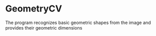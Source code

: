 # GeometryCV
The program recognizes basic geometric shapes from the image and provides their geometric dimensions
